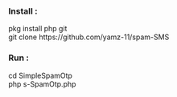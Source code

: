 




<h3>Install :</h3>
pkg install php git<br>
git clone https://github.com/yamz-11/spam-SMS
<h3>Run :</h3>
cd SimpleSpamOtp<br>
php s-SpamOtp.php
</div>


